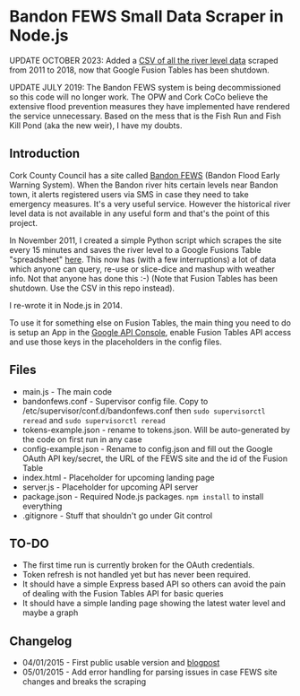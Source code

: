 # Bandon FEWS Small Data Scraper in Node.js

UPDATE OCTOBER 2023: Added a [CSV of all the river level data](https://raw.githubusercontent.com/conoro/bandonfews-nodejs/master/bandon_fews_river_level_2011_to_2018.csv) scraped from 2011 to 2018, now that Google Fusion Tables has been shutdown.

UPDATE JULY 2019: The Bandon FEWS system is being decommissioned so this code will no longer work. The OPW and Cork CoCo believe the extensive flood prevention measures they have implemented have rendered the service unnecessary. Based on the mess that is the Fish Run and Fish Kill Pond (aka the new weir), I have my doubts.

## Introduction
Cork County Council has a site called [Bandon FEWS](http://www.bandonfloodwarning.ie/) (Bandon Flood Early Warning System). When the Bandon river hits certain levels near Bandon town, it alerts registered users via SMS in case they need to take emergency measures. It's a very useful service. However the historical river level data is not available in any useful form and that's the point of this project.

In November 2011, I created a simple Python script which scrapes the site every 15 minutes and saves the river level to a Google Fusions Table "spreadsheet" [here](https://www.google.com/fusiontables/DataSource?docid=103YIcARoxuaWT7NfZ8mVBzY554sF_3ONYC1N3DE#rows:id=1). This now has (with a few interruptions) a lot of data which anyone can query, re-use or slice-dice and mashup with weather info. Not that anyone has done this :-) (Note that Fusion Tables has been shutdown. Use the CSV in this repo instead).

I re-wrote it in Node.js in 2014.

To use it for something else on Fusion Tables, the main thing you need to do is setup an App in the [Google API Console](https://console.developers.google.com/project?authuser=0), enable Fusion Tables API access and use those keys in the placeholders in the config files.

## Files
* main.js - The main code
* bandonfews.conf - Supervisor config file. Copy to /etc/supervisor/conf.d/bandonfews.conf then `sudo supervisorctl reread` and `sudo supervisorctl reread`
* tokens-example.json - rename to tokens.json. Will be auto-generated by the code on first run in any case
* config-example.json - Rename to config.json and fill out the Google OAuth API key/secret, the URL of the FEWS site and the id of the Fusion Table
* index.html - Placeholder for upcoming landing page
* server.js - Placeholder for upcoming API server
* package.json - Required Node.js packages. `npm install` to install everything
* .gitignore - Stuff that shouldn't go under Git control

## TO-DO
* The first time run is currently broken for the OAuth credentials.
* Token refresh is not handled yet but has never been required.
* It should have a simple Express based API so others can avoid the pain of dealing with the Fusion Tables API for basic queries
* It should have a simple landing page showing the latest water level and maybe a graph

## Changelog
* 04/01/2015 - First public usable version and [blogpost](http://conoroneill.net/bandon-flood-warning-data-now-scraped-to-google-fusion-tables-using-nodejs)
* 05/01/2015 - Add error handling for parsing issues in case FEWS site changes and breaks the scraping
